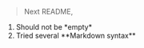 > Next README,
<ol>
  <li> Should not be *empty*</li>
  <li> Tried several **Markdown syntax**</li>
</ol>

